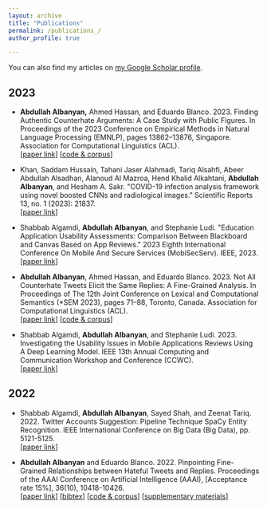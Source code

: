```yaml
---
layout: archive
title: "Publications"
permalink: /publications_/
author_profile: true

---
```

You can also find my articles on [my Google Scholar profile](https://scholar.google.com/citations?hl=en&user=WH3t6VwAAAAJ).

## 2023

- **Abdullah Albanyan,** Ahmed Hassan, and Eduardo Blanco. 2023. Finding Authentic Counterhate Arguments: A Case Study with Public Figures. In Proceedings of the 2023 Conference on Empirical Methods in Natural Language Processing (EMNLP), pages 13862–13876, Singapore. Association for Computational Linguistics (ACL). <br />
[[paper link](https://aclanthology.org/2023.emnlp-main.855/)]
[[code & corpus](https://github.com/albanyan/counterhate_paragraph)]

- Khan, Saddam Hussain, Tahani Jaser Alahmadi, Tariq Alsahfi, Abeer Abdullah Alsadhan, Alanoud Al Mazroa, Hend Khalid Alkahtani, **Abdullah Albanyan**, and Hesham A. Sakr. "COVID-19 infection analysis framework using novel boosted CNNs and radiological images." Scientific Reports 13, no. 1 (2023): 21837. <br />
[[paper link](https://www.nature.com/articles/s41598-023-49218-7)]

- Shabbab Algamdi, **Abdullah Albanyan**, and Stephanie Ludi. "Education Application Usability Assessments: Comparison Between Blackboard and Canvas Based on App Reviews." 2023 Eighth International Conference On Mobile And Secure Services (MobiSecServ). IEEE, 2023. <br />
[[paper link](https://ieeexplore.ieee.org/abstract/document/10328998)]

- **Abdullah Albanyan**, Ahmed Hassan, and Eduardo Blanco. 2023. Not All Counterhate Tweets Elicit the Same Replies: A Fine-Grained Analysis. In Proceedings of The 12th Joint Conference on Lexical and Computational Semantics (*SEM 2023), pages 71–88, Toronto, Canada. Association for Computational Linguistics (ACL). <br />
[[paper link](https://aclanthology.org/2023.starsem-1.8/)]
[[code & corpus](https://github.com/albanyan/counterhate_reply)]

- Shabbab Algamdi, **Abdullah Albanyan**, and Stephanie Ludi. 2023. Investigating the Usability Issues in Mobile Applications Reviews Using A Deep Learning Model. IEEE 13th Annual Computing and Communication Workshop and Conference (CCWC). <br />
[[paper link](https://ieeexplore.ieee.org/abstract/document/10099350/)]

## 2022

- Shabbab Algamdi, **Abdullah Albanyan**, Sayed Shah, and Zeenat Tariq. 2022. Twitter Accounts Suggestion: Pipeline Technique SpaCy Entity Recognition. IEEE International Conference on Big Data (Big Data), pp. 5121-5125. <br />
[[paper link](https://ieeexplore.ieee.org/abstract/document/10020570)]

- **Abdullah Albanyan** and Eduardo Blanco. 2022. Pinpointing Fine-Grained Relationships between Hateful Tweets and Replies. Proceedings of the AAAI Conference on Artificial Intelligence (AAAI), [Acceptance rate 15%], 36(10), 10418-10426.   <br />
[[paper link](https://ojs.aaai.org/index.php/AAAI/article/view/21284)]
[[bibtex](https://ojs.aaai.org/index.php/AAAI/citationstylelanguage/download/bibtex?submissionId=21284&publicationId=19571)]
[[code & corpus](https://github.com/albanyan/hateful-tweets-replies)]
[[supplementary materials](/files/hate-twitter-supplemental.pdf)]
